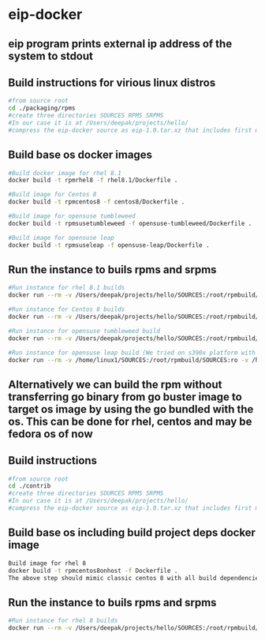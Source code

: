 # eip-docker
## eip program prints external ip address of the system to stdout  

##  Build instructions for virious linux distros  
```sh
#from source root
cd ./packaging/rpms
#create three directories SOURCES RPMS SRPMS
#In our case it is at /Users/deepak/projects/hello/
#compress the eip-docker source as eip-1.0.tar.xz that includes first moving source contents into eip-1.0 dir and compressing
```

## Build base os docker images
```sh
#Build docker image for rhel 8.1
docker build -t rpmrhel8 -f rhel8.1/Dockerfile .

#Build image for Centos 8
docker build -t rpmcentos8 -f centos8/Dockerfile .

#Build image for opensuse tumbleweed
docker build -t rpmsusetumbleweed -f opensuse-tumbleweed/Dockerfile .

#Build image for opensuse leap
docker build -t rpmsuseleap -f opensuse-leap/Dockerfile .
```

## Run the instance to buils rpms and srpms
```sh
#Run instance for rhel 8.1 builds
docker run --rm -v /Users/deepak/projects/hello/SOURCES:/root/rpmbuild/SOURCES:ro -v /Users/deepak/projects/hello/RPMS:/root/rpmbuild/RPMS -v /Users/deepak/projects/hello/SRPMS:/root/rpmbuild/SRPMS rpmrhel8 -ba SPECS/eip.spec

#Run instance for Centos 8 builds
docker run --rm -v /Users/deepak/projects/hello/SOURCES:/root/rpmbuild/SOURCES:ro -v /Users/deepak/projects/hello/RPMS:/root/rpmbuild/RPMS -v /Users/deepak/projects/hello/SRPMS:/root/rpmbuild/SRPMS rpmcentos8 -ba --undefine _missing_build_ids_terminate_build -D 'debug_package %{nil}' SPECS/eip.spec

#Run instance for opensuse tumbleweed build
docker run --rm -v /Users/deepak/projects/hello/SOURCES:/root/rpmbuild/SOURCES:ro -v /Users/deepak/projects/hello/RPMS:/root/rpmbuild/RPMS -v /Users/deepak/projects/hello/SRPMS:/root/rpmbuild/SRPMS rpmsusetumbleweed -ba SPECS/eip.spec

#Run instance for opensuse leap build (We tried on s390x platform with SOURCES etc created in /home/linux1/ )
docker run --rm -v /home/linux1/SOURCES:/root/rpmbuild/SOURCES:ro -v /home/linux1/RPMS:/root/rpmbuild/RPMS -v /home/linux1/SRPMS:/root/rpmbuild/SRPMS rpmsuseleap -ba SPECS/eip.spec
```

## Alternatively we can build the rpm without transferring go binary from go buster image to target os image by using the go bundled with the os. This can be done for rhel, centos and may be fedora os of now

##  Build instructions
```sh
#from source root
cd ./contrib
#create three directories SOURCES RPMS SRPMS
#In our case it is at /Users/deepak/projects/hello/
#compress the eip-docker source as eip-1.0.tar.xz that includes first moving source contents into eip-1.0 dir and compressing
```

## Build base os including build project deps docker image
```sh
Build image for rhel 8
docker build -t rpmcentos8onhost -f Dockerfile .
The above step should mimic classic centos 8 with all build dependencies
```

## Run the instance to buils rpms and srpms
```sh
#Run instance for rhel 8 builds
docker run --rm -v /Users/deepak/projects/hello/SOURCES:/root/rpmbuild/SOURCES:ro -v /Users/deepak/projects/hello/RPMS:/root/rpmbuild/RPMS -v /Users/deepak/projects/hello/SRPMS:/root/rpmbuild/SRPMS rpmcentos8onhost -ba SPECS/eip.spec.in
```
